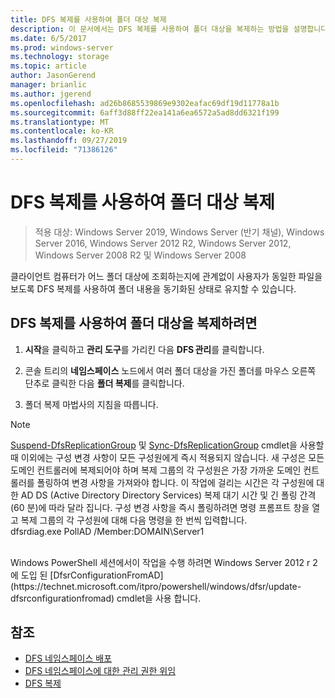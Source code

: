 ```yaml
---
title: DFS 복제를 사용하여 폴더 대상 복제
description: 이 문서에서는 DFS 복제를 사용하여 폴더 대상을 복제하는 방법을 설명합니다.
ms.date: 6/5/2017
ms.prod: windows-server
ms.technology: storage
ms.topic: article
author: JasonGerend
manager: brianlic
ms.author: jgerend
ms.openlocfilehash: ad26b8685539869e9302eafac69df19d11778a1b
ms.sourcegitcommit: 6aff3d88ff22ea141a6ea6572a5ad8dd6321f199
ms.translationtype: MT
ms.contentlocale: ko-KR
ms.lasthandoff: 09/27/2019
ms.locfileid: "71386126"
---
```

# <a name="replicate-folder-targets-using-dfs-replication"></a>DFS 복제를 사용하여 폴더 대상 복제

> 적용 대상: Windows Server 2019, Windows Server (반기 채널), Windows Server 2016, Windows Server 2012 R2, Windows Server 2012, Windows Server 2008 R2 및 Windows Server 2008

클라이언트 컴퓨터가 어느 폴더 대상에 조회하는지에 관계없이 사용자가 동일한 파일을 보도록 DFS 복제를 사용하여 폴더 내용을 동기화된 상태로 유지할 수 있습니다.

## <a name="to-replicate-folder-targets-using-dfs-replication"></a>DFS 복제를 사용하여 폴더 대상을 복제하려면

1.  **시작**을 클릭하고 **관리 도구**를 가리킨 다음 **DFS 관리**를 클릭합니다.

2.  콘솔 트리의 **네임스페이스** 노드에서 여러 폴더 대상을 가진 폴더를 마우스 오른쪽 단추로 클릭한 다음 **폴더 복제**를 클릭합니다.

3.  폴더 복제 마법사의 지침을 따릅니다.

> [!NOTE]
> [Suspend-DfsReplicationGroup](https://technet.microsoft.com/itpro/powershell/windows/dfsr/suspend-dfsreplicationgroup) 및 [Sync-DfsReplicationGroup](https://technet.microsoft.com/itpro/powershell/windows/dfsr/sync-dfsreplicationgroup) cmdlet을 사용할 때 이외에는 구성 변경 사항이 모든 구성원에게 즉시 적용되지 않습니다. 새 구성은 모든 도메인 컨트롤러에 복제되어야 하며 복제 그룹의 각 구성원은 가장 가까운 도메인 컨트롤러를 폴링하여 변경 사항을 가져와야 합니다. 이 작업에 걸리는 시간은 각 구성원에 대 한 AD DS (Active Directory Directory Services) 복제 대기 시간 및 긴 폴링 간격 (60 분)에 따라 달라 집니다. 구성 변경 사항을 즉시 폴링하려면 명령 프롬프트 창을 열고 복제 그룹의 각 구성원에 대해 다음 명령을 한 번씩 입력합니다. <br /> dfsrdiag.exe PollAD /Member:DOMAIN\Server1
<br />
Windows PowerShell 세션에서이 작업을 수행 하려면 Windows Server 2012 r 2에 도입 된 [DfsrConfigurationFromAD](https://technet.microsoft.com/itpro/powershell/windows/dfsr/update-dfsrconfigurationfromad) cmdlet을 사용 합니다.

## <a name="see-also"></a>참조

-   [DFS 네임스페이스 배포](deploying-dfs-namespaces.md)
-   [DFS 네임스페이스에 대한 관리 권한 위임](delegate-management-permissions-for-dfs-namespaces.md)
-   [DFS 복제](../dfs-replication/dfsr-overview.md)